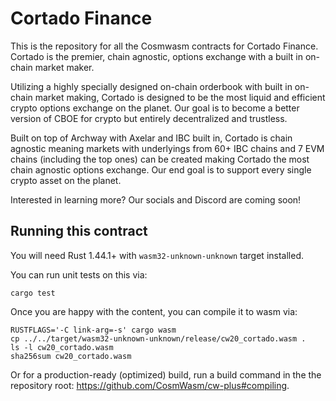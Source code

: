 # Cortado Finance

This is the repository for all the Cosmwasm contracts for Cortado Finance. Cortado is the premier, chain agnostic, options exchange with a built in on-chain market maker.

Utilizing a highly specially designed on-chain orderbook with built in on-chain market making, Cortado is designed to be the most liquid and efficient crypto options exchange on the planet. Our goal is to become a better version of CBOE for crypto but entirely decentralized and trustless.

Built on top of Archway with Axelar and IBC built in, Cortado is chain agnostic meaning markets with underlyings from 60+ IBC chains and 7 EVM chains (including the top ones) can be created making Cortado the most chain agnostic options exchange. Our end goal is to support every single crypto asset on the planet.

Interested in learning more? Our socials and Discord are coming soon!

## Running this contract

You will need Rust 1.44.1+ with `wasm32-unknown-unknown` target installed.

You can run unit tests on this via: 

`cargo test`

Once you are happy with the content, you can compile it to wasm via:

```
RUSTFLAGS='-C link-arg=-s' cargo wasm
cp ../../target/wasm32-unknown-unknown/release/cw20_cortado.wasm .
ls -l cw20_cortado.wasm
sha256sum cw20_cortado.wasm
```

Or for a production-ready (optimized) build, run a build command in the
the repository root: https://github.com/CosmWasm/cw-plus#compiling.
